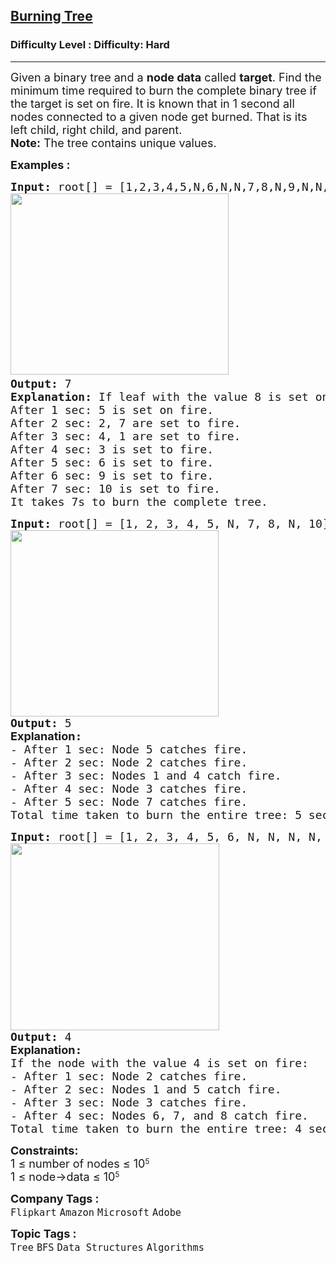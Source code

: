 <h2><a href="https://www.geeksforgeeks.org/problems/burning-tree/1?utm_source=youtube&utm_medium=collab_striver_ytdescription&utm_campaign=burning-tree">Burning Tree</a></h2><h3>Difficulty Level : Difficulty: Hard</h3><hr><div class="problems_problem_content__Xm_eO"><p><span style="font-size: 18px;">Given a binary tree and a&nbsp;<strong>node data</strong> called <strong>target</strong>. Find the minimum time required to burn the complete binary tree if the target is set on fire.&nbsp;It is known that in 1 second all nodes connected to a given node get burned. That is its left child, right child, and parent.<br><strong>Note:</strong> The tree contains unique values.</span></p>
<p><strong><span style="font-size: 18px;">Examples :&nbsp;</span></strong></p>
<pre><span style="font-size: 18px;"><strong style="font-size: 18px;">Input: </strong><span style="font-size: 18px;">root[] = [1,2,3,4,5,N,6,N,N,7,8,N,9,N,N,N,N,N,10],  target = 8</span><strong style="font-size: 18px;"><br></strong><strong style="font-size: 18px;"><img src="https://media.geeksforgeeks.org/img-practice/prod/addEditProblem/702131/Web/Other/blobid0_1733996113.jpg" width="349" height="290">  </strong></span>
<span style="font-size: 18px;"><strong>Output:</strong> 7</span>
<span style="font-size: 18px;"><strong>Explanation:</strong> If leaf with the value 8 is set on fire. 
After 1 sec: 5 is set on fire.
After 2 sec: 2, 7 are set to fire.
After 3 sec: 4, 1 are set to fire.
After 4 sec: 3 is set to fire.
After 5 sec: 6 is set to fire.
After 6 sec: 9 is set to fire.
After 7 sec: 10 is set to fire.
It takes 7s to burn the complete tree.</span></pre>
<pre><span style="font-size: 18px;"><strong>Input:</strong> <span class="hljs-variable">root</span><span class="hljs-punctuation">[</span><span class="hljs-punctuation">]</span> <span class="hljs-operator">=</span> <span class="hljs-punctuation">[</span><span class="hljs-number">1</span><span class="hljs-operator">,</span> <span class="hljs-number">2</span><span class="hljs-operator">,</span> <span class="hljs-number">3</span><span class="hljs-operator">,</span> <span class="hljs-number">4</span><span class="hljs-operator">,</span> <span class="hljs-number">5</span><span class="hljs-operator">,</span> <span class="hljs-built_in">N</span><span class="hljs-operator">,</span> <span class="hljs-number">7</span><span class="hljs-operator">,</span> <span class="hljs-number">8</span><span class="hljs-operator">,</span> <span class="hljs-built_in">N</span><span class="hljs-operator">,</span> <span class="hljs-number">10</span><span class="hljs-punctuation">]</span><span class="hljs-operator">,</span> target = 10<br><img src="https://media.geeksforgeeks.org/img-practice/prod/addEditProblem/702131/Web/Other/blobid0_1735037594.webp" width="333" height="298"></span>
<span style="font-size: 18px;"><strong style="font-size: 18px;">Output:</strong><span style="font-size: 18px;"> 5<br></span><strong style="font-size: 18px; font-family: -apple-system, BlinkMacSystemFont, 'Segoe UI', Roboto, Oxygen, Ubuntu, Cantarell, 'Open Sans', 'Helvetica Neue', sans-serif;">Explanation</strong><strong style="font-size: 18px;">: <br></strong><span style="font-size: 18px;">- After 1 sec: Node 5 catches fire.
- After 2 sec: Node 2 catches fire.
- After 3 sec: Nodes 1 and 4 catch fire.
- After 4 sec: Node 3 catches fire.
- After 5 sec: Node 7 catches fire.
Total time taken to burn the entire tree: 5 seconds.</span></span></pre>
<pre><span style="font-size: 18px;"><strong>Input:</strong> <span class="hljs-variable">root</span><span class="hljs-punctuation">[</span><span class="hljs-punctuation">]</span> <span class="hljs-operator">=</span> <span class="hljs-punctuation">[</span><span class="hljs-number">1</span><span class="hljs-operator">,</span> <span class="hljs-number">2</span><span class="hljs-operator">,</span> <span class="hljs-number">3</span><span class="hljs-operator">,</span> <span class="hljs-number">4</span><span class="hljs-operator">,</span> <span class="hljs-number">5</span><span class="hljs-operator">,</span> <span class="hljs-number">6</span><span class="hljs-operator">,</span> <span class="hljs-built_in">N</span><span class="hljs-operator">,</span> <span class="hljs-built_in">N</span><span class="hljs-operator">,</span> <span class="hljs-built_in">N</span><span class="hljs-operator">,</span> <span class="hljs-built_in">N</span><span class="hljs-operator">,</span> <span class="hljs-built_in">N</span><span class="hljs-operator">,</span> <span class="hljs-number">7</span><span class="hljs-operator">,</span> <span class="hljs-number">8</span><span class="hljs-punctuation">]</span><span class="hljs-operator">,</span> <span class="hljs-variable">target</span> <span class="hljs-operator">=</span> <span class="hljs-number">4<br><img src="https://media.geeksforgeeks.org/img-practice/prod/addEditProblem/702131/Web/Other/blobid1_1735037637.webp" width="334" height="299"></span>
</span><span style="font-size: 18px;"><strong>Output:</strong> 4<br><strong style="font-size: 18px; font-family: -apple-system, BlinkMacSystemFont, 'Segoe UI', Roboto, Oxygen, Ubuntu, Cantarell, 'Open Sans', 'Helvetica Neue', sans-serif;">Explanation</strong><strong>: <br></strong>If the node with the value 4 is set on fire:
- After 1 sec: Node 2 catches fire.
- After 2 sec: Nodes 1 and 5 catch fire.
- After 3 sec: Node 3 catches fire.
- After 4 sec: Nodes 6, 7, and 8 catch fire.
Total time taken to burn the entire tree: 4 seconds.</span></pre>
<p><span style="font-size: 18px;"><strong>Constraints:</strong><br>1 ≤&nbsp;</span><span style="font-size: 18px;">number of nodes</span><span style="font-size: 18px;">&nbsp;≤ 10</span><sup>5<br></sup><span style="font-size: 18px;">1 ≤ node-&gt;data</span><span style="font-size: 18px;">&nbsp;≤ 10</span><sup>5</sup></p></div><p><span style=font-size:18px><strong>Company Tags : </strong><br><code>Flipkart</code>&nbsp;<code>Amazon</code>&nbsp;<code>Microsoft</code>&nbsp;<code>Adobe</code>&nbsp;<br><p><span style=font-size:18px><strong>Topic Tags : </strong><br><code>Tree</code>&nbsp;<code>BFS</code>&nbsp;<code>Data Structures</code>&nbsp;<code>Algorithms</code>&nbsp;